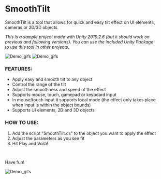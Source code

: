 # SmoothTilt
SmoothTilt is a tool that allows for quick and easy tilt effect on UI elements, cameras or 2D/3D  objects.

*This is a sample project made with Unity 2019.2.6 (but it should work on previous and following versions). You can use the included Unity Package to use this tool in other projects.*

![Demo_gifs](Demo_gifs/GustavoCarneiro_UI_SmoothTilt.gif)
![Demo_gifs](Demo_gifs/GustavoCarneiro_UI_SmoothTilt_4.gif)

### FEATURES:
- Apply easy and smooth tilt to any object
- Control the range of the tilt
- Adjust the smoothness and speed of the effect
- Supports mouse, touch, gamepad or keyboard input
- In mouse/touch input it supports local mode (the effect only takes place when input is within the object bounds)
- Supports UI elements, 2D and 3D objects

### HOW TO USE:
1. Add the script "SmoothTilt.cs" to the object you want to apply the effect
2. Adjust the parameters as you see fit
3. Hit Play and Voilá!

<br>

Have fun!

![Demo_gifs](Demo_gifs/GustavoCarneiro_UI_SmoothTilt_6.gif)


